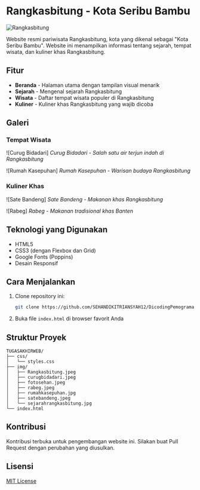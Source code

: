 # Rangkasbitung - Kota Seribu Bambu

![Rangkasbitung](https://raw.githubusercontent.com/SEHANDIKITRIANSYAH12/DicodingPemogramanweb/main/img/hasilproject.png)

Website resmi pariwisata Rangkasbitung, kota yang dikenal sebagai "Kota Seribu Bambu". Website ini menampilkan informasi tentang sejarah, tempat wisata, dan kuliner khas Rangkasbitung.

## Fitur

- **Beranda** - Halaman utama dengan tampilan visual menarik
- **Sejarah** - Mengenal sejarah Rangkasbitung
- **Wisata** - Daftar tempat wisata populer di Rangkasbitung
- **Kuliner** - Kuliner khas Rangkasbitung yang wajib dicoba

## Galeri

### Tempat Wisata

![Curug Bidadari]
*Curug Bidadari - Salah satu air terjun indah di Rangkasbitung*

![Rumah Kasepuhan]
*Rumah Kasepuhan - Warisan budaya Rangkasbitung*

### Kuliner Khas

![Sate Bandeng]
*Sate Bandeng - Makanan khas Rangkasbitung*

![Rabeg]
*Rabeg - Makanan tradisional khas Banten*

## Teknologi yang Digunakan

- HTML5
- CSS3 (dengan Flexbox dan Grid)
- Google Fonts (Poppins)
- Desain Responsif

## Cara Menjalankan

1. Clone repository ini:
   ```bash
   git clone https://github.com/SEHANDIKITRIANSYAH12/DicodingPemogramanweb.git
   ```

2. Buka file `index.html` di browser favorit Anda

## Struktur Proyek

```
TUGASAKHIRWEB/
├── css/
│   └── styles.css
├── img/
│   ├── Rangkasbitung.jpeg
│   ├── curugbidadari.jpeg
│   ├── fotosehan.jpeg
│   ├── rabeg.jpeg
│   ├── rumahkasepuhan.jpg
│   ├── satebandeng.jpeg
│   └── sejarahrangkasbitung.jpg
└── index.html
```

## Kontribusi

Kontribusi terbuka untuk pengembangan website ini. Silakan buat Pull Request dengan perubahan yang diusulkan.

## Lisensi

[MIT License](LICENSE)
